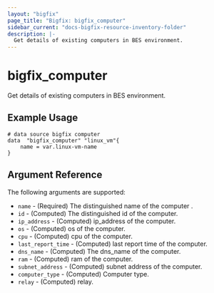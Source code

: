 ```yaml
---
layout: "bigfix"
page_title: "Bigfix: bigfix_computer"
sidebar_current: "docs-bigfix-resource-inventory-folder"
description: |-
  Get details of existing computers in BES environment.
---
```


# bigfix\_computer

Get details of existing computers in BES environment.

## Example Usage

```hcl
# data source bigfix computer
data  "bigfix_computer" "linux_vm"{
    name = var.linux-vm-name
}
```

## Argument Reference

The following arguments are supported:

* `name` - (Required) The distinguished name of the computer .
* `id` - (Computed) The distinguished id of the computer.
* `ip_address` - (Computed) ip_address of the computer.
* `os` - (Computed) os of the computer.
* `cpu` - (Computed) cpu of the computer.
* `last_report_time` - (Computed) last report time of the computer.
* `dns_name` - (Computed) The dns_name of the computer.
* `ram` - (Computed) ram of the computer.
* `subnet_address` - (Computed) subnet address of the computer.
* `computer_type` - (Computed) Computer type.
* `relay` - (Computed) relay.
